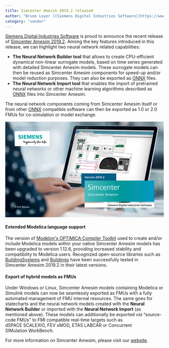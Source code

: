 ```yaml
---
title: Simcenter Amesim 2019.2 released
author: "Bruno Loyer ([Siemens Digital Industries Software](https://www.sw.siemens.com/ ))"
category: "vendor"
---
```



[Siemens Digital Industries Software](https://www.sw.siemens.com/ ) is proud to announce the recent release of [Simcenter Amesim 2019.2](https://youtu.be/o7iZYtLF1a0 ). 
Among the key features introduced in this release, we can highlight two neural network related capabilities:

* **The Neural Network Builder tool** that allows to create CPU-efficient dynamical non-linear surrogate models, based on time series generated with detailed Simcenter Amesim models. These surrogate models can then be reused as Simcenter Amesim components for speed-up and/or model reduction purposes. They can also be exported as [ONNX](https://onnx.ai/ ) files.
* **The Neural Network Import tool** that enables the import of pretrained neural networks or other machine learning algorithms described as [ONNX](https://onnx.ai/ ) files into Simcenter Amesim. 

The neural network components coming from Simcenter Amesim itself or from other [ONNX](https://onnx.ai/ ) compatible software can then be exported as 1.0 or 2.0 FMUs for co-simulation or model exchange. 

![](amesim_banner.png)

#### Extended Modelica language support 
The version of [Modelon's OPTIMICA Compiler Toolkit](https://www.modelon.com/products-services/modelon-creator-suite/optimica-compiler-toolkit ) used to create and/or include Modelica models within your native Simcenter Amesim models has been upgraded to version 1.12.6, providing increased stability and compatibility to Modelica users. Recognized open-source libraries such as [BuildingSystems](https://modelica-buildingsystems.de/ ) and [Buildings](https://simulationresearch.lbl.gov/modelica/ ) have been successfully tested in Simcenter&nbsp;Amesim&nbsp;2019.2 in their latest versions.    

#### Export of hybrid models as FMUs

Under Windows or Linux, Simcenter Amesim models containing Modelica or Simulink models can now be seamlessly exported as FMUs with a fully automated management of FMU internal resources.
The same goes for statecharts and the neural network models created with the **Neural Network Builder** or imported with the **Neural Network Import** (as mentioned above). These models can additionally be exported *via* “source-code FMUs” to FMI compatible real-time targets such as dSPACE&nbsp;SCALEXIO, FEV&nbsp;xMOD, ETAS&nbsp;LABCAR or Concurrent SIMulation&nbsp;WorkBench.

For more information on Simcenter Amesim, please visit our [website](https://www.plm.automation.siemens.com/global/en/products/simcenter/simcenter-amesim.html ).
